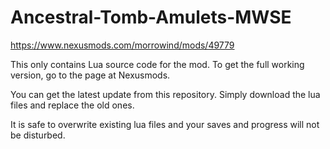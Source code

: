 # Ancestral-Tomb-Amulets-MWSE
https://www.nexusmods.com/morrowind/mods/49779


This only contains Lua source code for the mod.
To get the full working version, go to the page at Nexusmods.

You can get the latest update from this repository. Simply download the lua files and replace the old ones.

It is safe to overwrite existing lua files and your saves and progress will not be disturbed.
